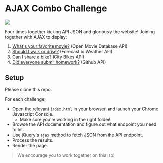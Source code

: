 # AJAX Combo Challenge

<img src="https://media.giphy.com/media/PqA0pxLLqhQju/giphy.gif" placeholder="combo-kick">

Four times together kicking API JSON and gloriously the website! Joining together with AJAX to display:

1. [What's your favorite movie?](/movie-poster) (Open Movie Database API)
2. [Should I walk or drive?](/walk-or-drive) (Forecast.io Weather API)
3. [Can I share a bike?](/bike-me) (City Bikes API)
4. [Did everyone submit homework?](/github-homework) (Github API)
    

## Setup
Please clone this repo.

For each challenge:

* Open the relevant `index.html` in your browser, and launch your Chrome Javascript Console.
    * Make sure you're working in the right folder!
* Browse the API documentation and figure out what endpoint you need to hit.
* Use jQuery's `ajax` method to fetch JSON from the API endpoint.
* Process the results.
* Render the page.

> We encourage you to work together on this lab!
